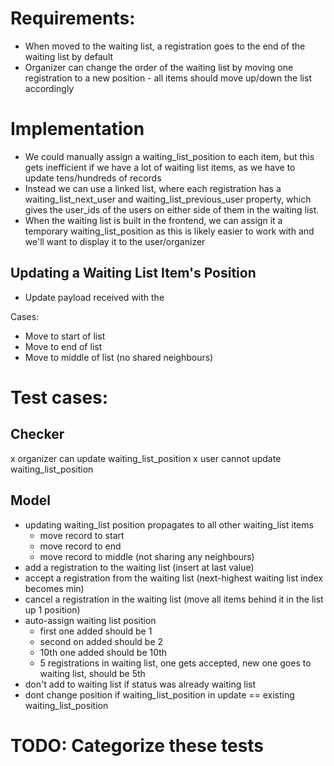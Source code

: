 # Requirements: 
- When moved to the waiting list, a registration goes to the end of the waiting list by default
- Organizer can change the order of the waiting list by moving one registration to a new position - all items should move up/down the list accordingly

# Implementation
- We could manually assign a waiting_list_position to each item, but this gets inefficient if we have a lot of waiting list items, as we have to update
tens/hundreds of records
- Instead we can use a linked list, where each registration has a waiting_list_next_user and waiting_list_previous_user property, which gives
the user_ids of the users on either side of them in the waiting list. 
- When the waiting list is built in the frontend, we can assign it a temporary waiting_list_position as this is likely easier to work with and
we'll want to display it to the user/organizer

## Updating a Waiting List Item's Position
- Update payload received with the 

Cases: 
- Move to start of list
- Move to end of list
- Move to middle of list (no shared neighbours)

# Test cases:

## Checker
x organizer can update waiting_list_position
x user cannot update waiting_list_position

## Model
- updating waiting_list position propagates to all other waiting_list items
    - move record to start
    - move record to end
    - move record to middle (not sharing any neighbours)
- add a registration to the waiting list (insert at last value)
- accept a registration from the waiting list (next-highest waiting list index becomes min)
- cancel a registration in the waiting list (move all items behind it in the list up 1 position)
- auto-assign waiting list position
    - first one added should be 1 
    - second on added should be 2
    - 10th one added should be 10th
    - 5 registrations in waiting list, one gets accepted, new one goes to waiting list, should be 5th
- don't add to waiting list if status was already waiting list
- dont change position if waiting_list_position in update == existing waiting_list_position

# TODO: Categorize these tests
